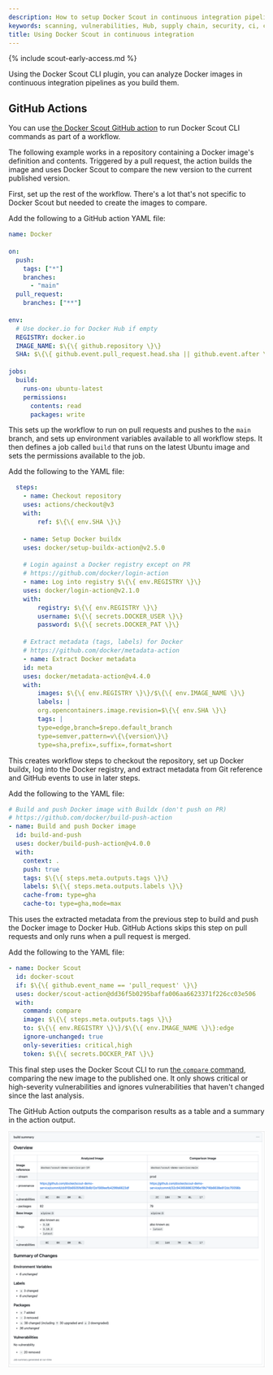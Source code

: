 ```yaml
---
description: How to setup Docker Scout in continuous integration pipelines
keywords: scanning, vulnerabilities, Hub, supply chain, security, ci, continuous integration, github actions, gitlab
title: Using Docker Scout in continuous integration
---
```


{% include scout-early-access.md %}

Using the Docker Scout CLI plugin, you can analyze Docker images in
continuous integration pipelines as you build them.

## GitHub Actions

You can use [the Docker Scout GitHub action](https://github.com/docker/scout-action) to run Docker Scout CLI commands
as part of a workflow.

The following example works in a repository containing a Docker image's definition and contents. Triggered by a pull request, the action builds the
image and uses Docker Scout to compare the new version to the current published
version.

<!-- Create action? -->

First, set up the rest of the workflow. There's a lot that's not specific to Docker 
Scout but needed to create the images to compare.

Add the following to a GitHub action YAML file:

```yaml
name: Docker

on:
  push:
    tags: ["*"]
    branches:
      - "main"
  pull_request:
    branches: ["**"]

env:
  # Use docker.io for Docker Hub if empty
  REGISTRY: docker.io
  IMAGE_NAME: $\{\{ github.repository \}\}
  SHA: $\{\{ github.event.pull_request.head.sha || github.event.after \}\}

jobs:
  build:
    runs-on: ubuntu-latest
    permissions:
      contents: read
      packages: write
```

This sets up the workflow to run on pull requests and pushes to the `main`
branch, and sets up environment variables available to all workflow steps. It
then defines a job called `build` that runs on the latest Ubuntu image and sets
the permissions available to the job.

Add the following to the YAML file:

```yaml
  steps:
    - name: Checkout repository
    uses: actions/checkout@v3
    with:
        ref: $\{\{ env.SHA \}\}

    - name: Setup Docker buildx
    uses: docker/setup-buildx-action@v2.5.0

    # Login against a Docker registry except on PR
    # https://github.com/docker/login-action
    - name: Log into registry $\{\{ env.REGISTRY \}\}
    uses: docker/login-action@v2.1.0
    with:
        registry: $\{\{ env.REGISTRY \}\}
        username: $\{\{ secrets.DOCKER_USER \}\}
        password: $\{\{ secrets.DOCKER_PAT \}\}

    # Extract metadata (tags, labels) for Docker
    # https://github.com/docker/metadata-action
    - name: Extract Docker metadata
    id: meta
    uses: docker/metadata-action@v4.4.0
    with:
        images: $\{\{ env.REGISTRY \}\}/$\{\{ env.IMAGE_NAME \}\}
        labels: |
        org.opencontainers.image.revision=$\{\{ env.SHA \}\}
        tags: |
        type=edge,branch=$repo.default_branch
        type=semver,pattern=v\{\{version\}\}
        type=sha,prefix=,suffix=,format=short
```

This creates workflow steps to checkout the repository, set up Docker buildx,
log into the Docker registry, and extract metadata from Git reference and GitHub
events to use in later steps.

Add the following to the YAML file:

```yaml
# Build and push Docker image with Buildx (don't push on PR)
# https://github.com/docker/build-push-action
- name: Build and push Docker image
  id: build-and-push
  uses: docker/build-push-action@v4.0.0
  with:
    context: .
    push: true
    tags: $\{\{ steps.meta.outputs.tags \}\}
    labels: $\{\{ steps.meta.outputs.labels \}\}
    cache-from: type=gha
    cache-to: type=gha,mode=max
```

This uses the extracted metadata from the previous step to build and push the
Docker image to Docker Hub. GitHub Actions skips this step on pull requests and
only runs when a pull request is merged.

Add the following to the YAML file:

```yaml
- name: Docker Scout
  id: docker-scout
  if: $\{\{ github.event_name == 'pull_request' \}\}
  uses: docker/scout-action@dd36f5b0295baffa006aa6623371f226cc03e506
  with:
    command: compare
    image: $\{\{ steps.meta.outputs.tags \}\}
    to: $\{\{ env.REGISTRY \}\}/$\{\{ env.IMAGE_NAME \}\}:edge
    ignore-unchanged: true
    only-severities: critical,high
    token: $\{\{ secrets.DOCKER_PAT \}\}
```

This final step uses the Docker Scout CLI to run [the `compare` command](../engine/reference/commandline/scout_compare.md), comparing the new
image to the published one. It only shows critical or high-severity vulnerabilities and 
ignores vulnerabilities that haven't changed since the last analysis.

The GitHub Action outputs the comparison results as a table and a summary
in the action output.

![A screenshot showing the results of Docker Scout output in a GitHub Action](./images/gha-output.png)
